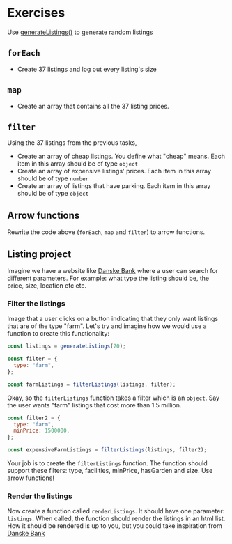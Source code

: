 # Exercises

Use [generateListings()](./code-inspiration.md#generatelistings) to generate random listings

## `forEach`

- Create 37 listings and log out every listing's size

## `map`

- Create an array that contains all the 37 listing prices.

## `filter`

Using the 37 listings from the previous tasks,

- Create an array of cheap listings. You define what "cheap" means. Each item in this array should be of type `object`
- Create an array of expensive listings' prices. Each item in this array should be of type `number`
- Create an array of listings that have parking. Each item in this array should be of type `object`

## Arrow functions

Rewrite the code above (`forEach`, `map` and `filter`) to arrow functions.

## Listing project

Imagine we have a website like [Danske Bank](https://danskebank.dk/bolig/sogning/liste?sorter=hoejt-forbrug) where a user can search for different parameters. For example: what type the listing should be, the price, size, location etc etc.

### Filter the listings

Image that a user clicks on a button indicating that they only want listings that are of the type "farm". Let's try and imagine how we would use a function to create this functionality:

```js
const listings = generateListings(20);

const filter = {
  type: "farm",
};

const farmListings = filterListings(listings, filter);
```

Okay, so the `filterListings` function takes a filter which is an `object`. Say the user wants "farm" listings that cost more than 1.5 million.

```js
const filter2 = {
  type: "farm",
  minPrice: 1500000,
};

const expensiveFarmListings = filterListings(listings, filter2);
```

Your job is to create the `filterListings` function. The function should support these filters: type, facilities, minPrice, hasGarden and size. Use arrow functions!

### Render the listings

Now create a function called `renderListings`. It should have one parameter: `listings`. When called, the function should render the listings in an html list. How it should be rendered is up to you, but you could take inspiration from [Danske Bank](https://danskebank.dk/bolig/sogning?sorter=hoejt-forbrug)
